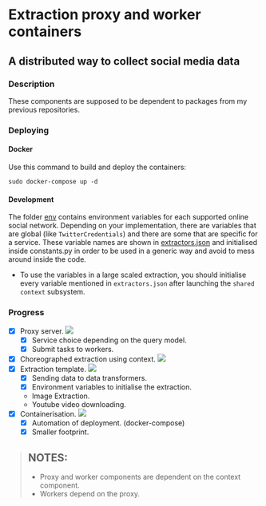 # Extraction proxy and worker containers

## A distributed way to collect social media data

### Description

These components are supposed to be dependent to packages from my previous repositories.

### Deploying

#### Docker

Use this command to build and deploy the containers:

    sudo docker-compose up -d

#### Development

  The folder [env](/env/) contains environment variables for each supported online social network.
  Depending on your implementation, there are variables that are global (like `TwitterCredentials`) and there are some that are specific for a service.
  These variable names are shown in [extractors.json](/worker/extractors.json)  and initialised inside constants.py in order to be used in a generic way and avoid to mess around inside the code.

  - To use the variables in a large scaled extraction, you should initialise every variable mentioned in `extractors.json` after launching the `shared context` subsystem.




### Progress
    

- [x] Proxy server. ![](https://us-central1-progress-markdown.cloudfunctions.net/progress/90)
  - [x] Service choice depending on the query model. 
  - [x] Submit tasks to workers.
- [x] Choreographed extraction using context. ![](https://us-central1-progress-markdown.cloudfunctions.net/progress/90)
- [x] Extraction template. ![](https://us-central1-progress-markdown.cloudfunctions.net/progress/85)
  - [x] Sending data to data transformers.
  - [x] Environment variables to initialise the extraction.
  - Image Extraction.
  - Youtube video downloading. 
- [x] Containerisation. ![](https://us-central1-progress-markdown.cloudfunctions.net/progress/90)
  - [x] Automation of deployment. (docker-compose)
  - [x] Smaller footprint.

>## NOTES:
> - Proxy and worker components are dependent on the context component.
> - Workers depend on the proxy.
>